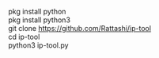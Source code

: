 pkg install python <br>
pkg install python3<br>
git clone https://github.com/Rattashi/ip-tool<br>
cd ip-tool<br>
python3 ip-tool.py<br>